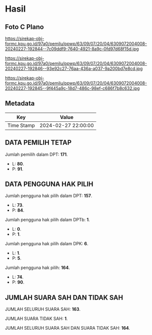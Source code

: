 # Hasil

## Foto C Plano

https://sirekap-obj-formc.kpu.go.id/97a0/pemilu/ppwp/63/09/07/20/04/6309072004008-20240227-192844--7c09ddf9-7640-4921-8a9c-0fd97d68f15d.jpg

https://sirekap-obj-formc.kpu.go.id/97a0/pemilu/ppwp/63/09/07/20/04/6309072004008-20240227-192846--93e92c27-76aa-436a-a037-9a200bd7e8cd.jpg

https://sirekap-obj-formc.kpu.go.id/97a0/pemilu/ppwp/63/09/07/20/04/6309072004008-20240227-192845--9f445a9c-18d7-486c-98ef-c686f7b8c632.jpg


## Metadata

| Key        | Value               |
| ---------- | ------------------- |
| Time Stamp | 2024-02-27 22:00:00 |


## DATA PEMILIH TETAP

Jumlah pemilih dalam DPT: **171**.
 * L: **80**.
 * P: **91**.

## DATA PENGGUNA HAK PILIH

Jumlah pengguna hak pilih dalam DPT: **157**.
 * L: **73**.
 * P: **84**.

Jumlah pengguna hak pilih dalam DPTb: **1**.
 * L: **0**.
 * P: **1**.

Jumlah pengguna hak pilih dalam DPK: **6**.
 * L: **1**.
 * P: **5**.

Jumlah pengguna hak pilih: **164**.
 * L: **74**.
 * P: **90**.

## JUMLAH SUARA SAH DAN TIDAK SAH

JUMLAH SELURUH SUARA SAH: **163**.

JUMLAH SUARA TIDAK SAH: **1**.

JUMLAH SELURUH SUARA SAH DAN SUARA TIDAK SAH: **164**.


